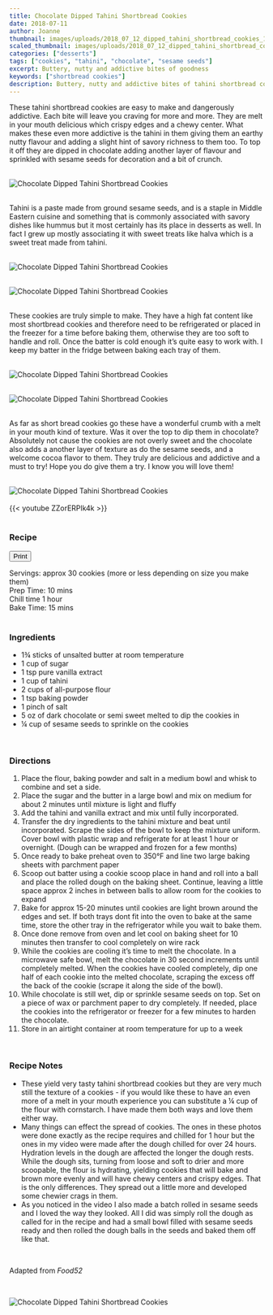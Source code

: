 ```yaml
---
title: Chocolate Dipped Tahini Shortbread Cookies
date: 2018-07-11
author: Joanne
thumbnail: images/uploads/2018_07_12_dipped_tahini_shortbread_cookies_1.jpg
scaled_thumbnail: images/uploads/2018_07_12_dipped_tahini_shortbread_cookies_0.jpg
categories: ["desserts"]
tags: ["cookies", "tahini", "chocolate", "sesame seeds"]
excerpt: Buttery, nutty and addictive bites of goodness
keywords: ["shortbread cookies"]
description: Buttery, nutty and addictive bites of tahini shortbread cookies
---
```

<span class="blog-text">

These tahini shortbread cookies are easy to make and dangerously addictive. Each bite will leave you craving for more and more. They are melt in your mouth delicious which crispy edges and a chewy center. What makes these even more addictive is the tahini in them giving them an earthy nutty flavour and adding a slight hint of savory richness to them too. To top it off they are dipped in chocolate adding another layer of flavour and sprinkled with sesame seeds for decoration and a bit of crunch. 
</br>
</br>

![Chocolate Dipped Tahini Shortbread Cookies](images/uploads/2018_07_12_dipped_tahini_shortbread_cookies_2.jpg)
</br>
</br>

Tahini is a paste made from ground sesame seeds, and is a staple in Middle Eastern cuisine and something that is commonly associated with savory dishes like hummus but it most certainly has its place in desserts as well. In fact I grew up mostly associating it with sweet treats like halva which is a sweet treat made from tahini.
</br>
</br>

![Chocolate Dipped Tahini Shortbread Cookies](images/uploads/2018_07_12_dipped_tahini_shortbread_cookies_3.jpg)
</br>
</br>

![Chocolate Dipped Tahini Shortbread Cookies](images/uploads/2018_07_12_dipped_tahini_shortbread_cookies_4.jpg)
</br>
</br>

These cookies are truly simple to make. They have a high fat content like most shortbread cookies and therefore need to be refrigerated or placed in the freezer for a time before baking them, otherwise they are too soft to handle and roll. Once the batter is cold enough it’s quite easy to work with. I keep my batter in the fridge between baking each tray of them.
</br>
</br>

![Chocolate Dipped Tahini Shortbread Cookies](images/uploads/2018_07_12_dipped_tahini_shortbread_cookies_5.jpg)
</br>
</br>

![Chocolate Dipped Tahini Shortbread Cookies](images/uploads/2018_07_12_dipped_tahini_shortbread_cookies_6.jpg)
</br>
</br>

As far as short bread cookies go these have a wonderful crumb with a melt in your mouth kind of texture. Was it over the top to dip them in chocolate? Absolutely not cause the cookies are not overly sweet and the chocolate also adds a another layer of texture as do the sesame seeds, and a welcome cocoa flavor to them. They truly are delicious and addictive and a must to try! Hope you do give them a try. I know you will love them!
</br>
</br>

![Chocolate Dipped Tahini Shortbread Cookies](images/uploads/2018_07_12_dipped_tahini_shortbread_cookies_7.jpg)
</br>
</br>
{{< youtube ZZorERPlk4k  >}}
</br>
</br>
</span>

### Recipe
<div print_button><form>
<input type="button" value="Print" class="btn__print" onClick="window.print()">
</form></div>

<div>Servings: <span itemprop="recipeYield">approx 30 cookies (more or less depending on size you make them)</div>
<div>Prep Time: <meta itemprop="prepTime" content="PT10M">10 mins</div>
<div>Chill time 1 hour</div>
<div>Bake Time: <meta itemprop="cookTime" content="PT120M">15 mins</div>
</br>

### Ingredients

* <span itemprop="recipeIngredient">1¾ sticks of unsalted butter at room temperature</span>
* <span itemprop="recipeIngredient">1 cup of sugar</span>
* <span itemprop="recipeIngredient">1 tsp pure vanilla extract</span>
* <span itemprop="recipeIngredient">1 cup of tahini</span>
* <span itemprop="recipeIngredient">2 cups of all-purpose flour</span>
* <span itemprop="recipeIngredient">1 tsp baking powder</span>
* <span itemprop="recipeIngredient">1 pinch of salt</span>
* <span itemprop="recipeIngredient">5 oz of dark chocolate or semi sweet melted to dip the cookies in</span>
* <span itemprop="recipeIngredient">&frac14; cup of sesame seeds to sprinkle on the cookies</span>
</br>

### Directions

1. Place the flour, baking powder and salt in a medium bowl and whisk to combine and set a side.
2. Place the sugar and the butter in a large bowl and mix on medium for about 2 minutes until mixture is light and fluffy
3. Add the tahini and vanilla extract and mix until fully incorporated.
4. Transfer the dry ingredients to the tahini mixture and beat until incorporated. Scrape the sides of the bowl to keep the mixture uniform. Cover bowl with plastic wrap and refrigerate for at least 1 hour or overnight. (Dough can be wrapped and frozen for a few months)
5. Once ready to bake preheat oven to 350°F and line two large baking sheets with parchment paper
6. Scoop out batter using a cookie scoop place in hand and roll into a ball and place the rolled dough on the baking sheet. Continue, leaving a little space approx 2 inches in between balls to allow room for the cookies to expand
7. Bake for approx 15-20 minutes until cookies are light brown around the edges and set. If both trays dont fit into the oven to bake at the same time, store the other tray in the refrigerator while you wait to bake them.
8. Once done remove from oven and let cool on baking sheet for 10 minutes then transfer to cool completely on wire rack
9. While the cookies are cooling it’s time to melt the chocolate. In a microwave safe bowl, melt the chocolate in 30 second increments until completely melted.  When the cookies have cooled completely, dip one half of each cookie into the melted chocolate, scraping the excess off the back of the cookie (scrape it along the side of the bowl).
10. While chocolate is still wet, dip or sprinkle sesame seeds on top.  Set on a piece of wax or parchment paper to dry completely. If needed, place the cookies into the refrigerator or freezer for a few minutes to harden the chocolate.
11. Store in an airtight container at room temperature for up to a week
</br>

### Recipe Notes
* These yield very tasty tahini shortbread cookies but they are very much still the texture of a cookies - if you would like these to have an even more of a melt in your mouth experience you can substitute a &frac14; cup of the flour with cornstarch. I have made them both ways and love them either way.
* Many things can effect the spread of cookies. The ones in these photos were done exactly as the recipe requires and chilled for 1 hour but the ones in my video were made after the dough chilled for over 24 hours. Hydration levels in the dough are affected the longer the dough rests. While the dough sits, turning from loose and soft to drier and more scoopable, the flour is hydrating, yielding cookies that will bake and brown more evenly and will have chewy centers and crispy edges. That is the only differences. They spread out a little more and developed some chewier crags in them.
* As you noticed in the video I also made a batch rolled in sesame seeds and I loved the way they looked. All I did was simply roll the dough as called for in the recipe and had a small bowl filled with sesame seeds ready and then rolled the dough balls in the seeds and baked them off like that.
</br>

Adapted from _Food52_

</br>

![Chocolate Dipped Tahini Shortbread Cookies](images/uploads/2018_07_12_dipped_tahini_shortbread_cookies_8.jpg)
